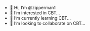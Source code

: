 - 👋 Hi, I’m @zipperman1
- 👀 I’m interested in CBT...
- 🌱 I’m currently learning CBT...
- 💞️ I’m looking to collaborate on CBT...


<!---
zipperman1/zipperman1 is a ✨ special ✨ repository because its `README.md` (this file) appears on your GitHub profile.
You can click the Preview link to take a look at your changes.
--->
